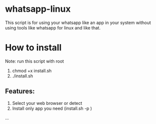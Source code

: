 # whatsapp-linux
This script is for using your whatsapp like an app in your system without using tools like whatsapp for linux and like that.

# How to install
Note: run this script with root
1. chmod +x install.sh 
2. ./install.sh 

## Features:
1. Select your web browser or detect
2. Install only app you need (install.sh -p <app>)

...
